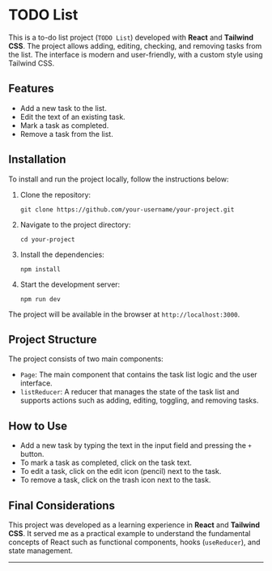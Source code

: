 # TODO List

This is a to-do list project (`TODO List`) developed with **React** and **Tailwind CSS**. The project allows adding, editing, checking, and removing tasks from the list. The interface is modern and user-friendly, with a custom style using Tailwind CSS.

## Features

- Add a new task to the list.
- Edit the text of an existing task.
- Mark a task as completed.
- Remove a task from the list.

## Installation

To install and run the project locally, follow the instructions below:

1. Clone the repository:
    ```shell
    git clone https://github.com/your-username/your-project.git
    ```

2. Navigate to the project directory:
    ```shell
    cd your-project
    ```

3. Install the dependencies:
    ```shell
    npm install
    ```

4. Start the development server:
    ```shell
    npm run dev
    ```

The project will be available in the browser at `http://localhost:3000`.

## Project Structure

The project consists of two main components:

- `Page`: The main component that contains the task list logic and the user interface.
- `listReducer`: A reducer that manages the state of the task list and supports actions such as adding, editing, toggling, and removing tasks.

## How to Use

- Add a new task by typing the text in the input field and pressing the `+` button.
- To mark a task as completed, click on the task text.
- To edit a task, click on the edit icon (pencil) next to the task.
- To remove a task, click on the trash icon next to the task.

## Final Considerations

This project was developed as a learning experience in **React** and **Tailwind CSS**. It served me as a practical example to understand the fundamental concepts of React such as functional components, hooks (`useReducer`), and state management.

---
